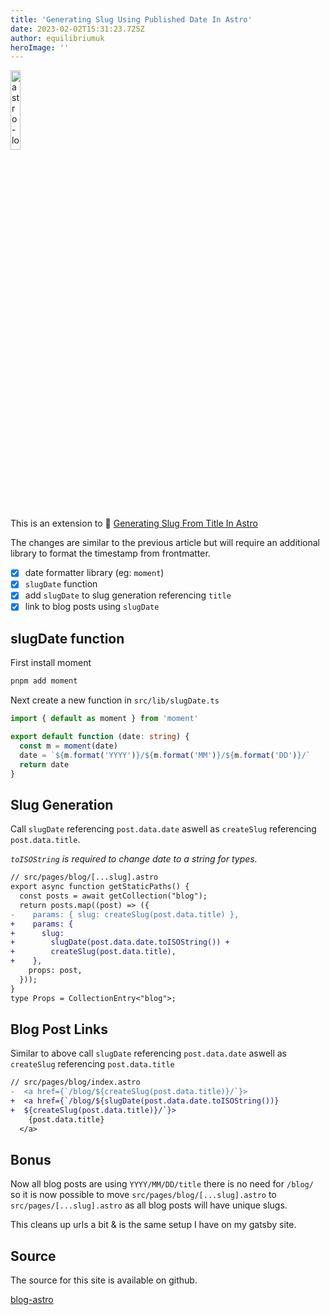 ```yaml
---
title: 'Generating Slug Using Published Date In Astro'
date: 2023-02-02T15:31:23.725Z
author: equilibriumuk
heroImage: ''
---
```


<p class="text-center"><img class="inline dark-logo" src="/media/logos/astro.svg" alt="astro-logo" width="18%"></p>

This is an extension to 📝 [Generating Slug From Title In Astro](/2023/02/02/generating-slug-from-title-in-astro/)

The changes are similar to the previous article but will require an additional library to format the timestamp from frontmatter.

- [x] date formatter library (eg: `moment`)
- [x] `slugDate` function
- [x] add `slugDate` to slug generation referencing `title`
- [x] link to blog posts using `slugDate`

## slugDate function

First install moment

```sh
pnpm add moment
```

Next create a new function in `src/lib/slugDate.ts`

```ts
import { default as moment } from 'moment'

export default function (date: string) {
  const m = moment(date)
  date = `${m.format('YYYY')}/${m.format('MM')}/${m.format('DD')}/`
  return date
}
```

## Slug Generation

Call `slugDate` referencing `post.data.date` aswell as `createSlug` referencing `post.data.title`.

_`toISOString` is required to change date to a string for types._

```diff
// src/pages/blog/[...slug].astro
export async function getStaticPaths() {
  const posts = await getCollection("blog");
  return posts.map((post) => ({
-    params: { slug: createSlug(post.data.title) },
+    params: {
+      slug:
+        slugDate(post.data.date.toISOString()) +
+        createSlug(post.data.title),
+    },
    props: post,
  }));
}
type Props = CollectionEntry<"blog">;
```

## Blog Post Links

Similar to above call `slugDate` referencing `post.data.date` aswell as `createSlug` referencing `post.data.title`

```diff
// src/pages/blog/index.astro
-  <a href={`/blog/${createSlug(post.data.title)}/`}>
+  <a href={`/blog/${slugDate(post.data.date.toISOString())}
+  ${createSlug(post.data.title)}/`}>
    {post.data.title}
  </a>
```

## Bonus

Now all blog posts are using `YYYY/MM/DD/title` there is no need for `/blog/` so it is now possible to move `src/pages/blog/[...slug].astro` to `src/pages/[...slug].astro` as all blog posts will have unique slugs.

This cleans up urls a bit & is the same setup I have on my gatsby site.

## Source

The source for this site is available on github.

<a class="github" href="https://github.com/equk/blog-astro" aria-label="View on GitHub" target="_blank" rel="noopener noreferrer"><i class="fa fa-github"></i> blog-astro</a>